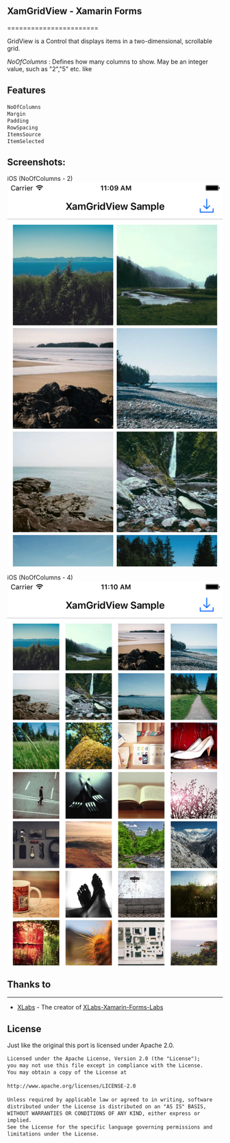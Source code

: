 ## XamGridView - Xamarin Forms
=======================

GridView is a Control that displays items in a two-dimensional, scrollable grid.

*NoOfColumns* :
Defines how many columns to show.
May be an integer value, such as "2","5" etc.
like 
<XamGridView Padding="10" Margin="10" RowSpacing="5" ColumnSpacing="5" NoOfColumns="5"/> 

## Features

    NoOfColumns
    Margin
    Padding
    RowSpacing
    ItemsSource
    ItemSelected

## Screenshots:
iOS (NoOfColumns - 2)
![](screenshots/iOS1.png)

iOS (NoOfColumns - 4)
![](screenshots/iOS2.png)


## Thanks to
---------
* [XLabs](https://github.com/XLabs/Xamarin-Forms-Labs) - The creator of [XLabs-Xamarin-Forms-Labs](https://github.com/XLabs/Xamarin-Forms-Labs/wiki/GridView)


License
-------
Just like the original this port is licensed under Apache 2.0.
    
    Licensed under the Apache License, Version 2.0 (the "License");
    you may not use this file except in compliance with the License.
    You may obtain a copy of the License at
    
    http://www.apache.org/licenses/LICENSE-2.0
    
    Unless required by applicable law or agreed to in writing, software
    distributed under the License is distributed on an "AS IS" BASIS,
    WITHOUT WARRANTIES OR CONDITIONS OF ANY KIND, either express or implied.
    See the License for the specific language governing permissions and
    limitations under the License.